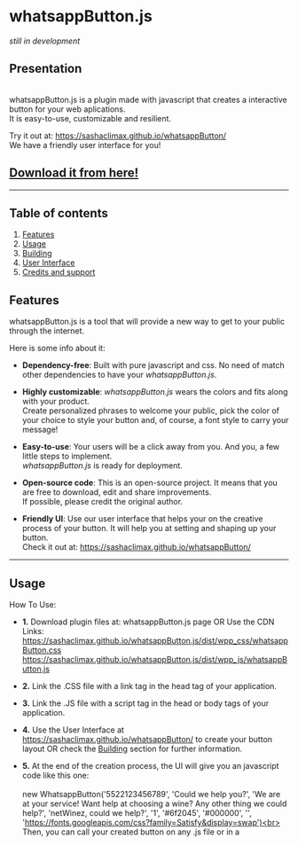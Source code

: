# whatsappButton.js
*still in development*<br>

## Presentation
<br>whatsappButton.js is a plugin made with javascript that creates a interactive button for your web aplications.
<br>It is easy-to-use, customizable and resilient.

Try it out at: https://sashaclimax.github.io/whatsappButton/
<br>We have a friendly user interface for you!

## **[Download it from here!](https://github.com/sashaclimax/whatsappButton.js)**

------------------------------------------------

## Table of contents

1. [Features](#features)
2. [Usage](#usage)
3. [Building](#building)
4. [User Interface](#user-interface)
6. [Credits and support](#credits-and-support)


## Features

whatsappButton.js is a tool that will provide a new way to get to your public through the internet.

Here is some info about it:

- **Dependency-free**:  Built with pure javascript and css. No need of match other dependencies to have your *whatsappButton.js*.

- **Highly customizable**:  *whatsappButton.js* wears the colors and fits along with your product.<br>Create personalized phrases to welcome your public, pick the color of your choice to style your button and, of course, a font style to carry your message!

- **Easy-to-use**:  Your users will be a click away from you. And you, a few little steps to implement.<br>*whatsappButton.js* is ready for deployment.

- **Open-source code**:  This is an open-source project. It means that you are free to download, edit and share improvements.<br>If possible, please credit the original author.

- **Friendly UI**:  Use our user interface that helps your on the creative process of your button. It will help you at setting and shaping up your button.<br>Check it out at: https://sashaclimax.github.io/whatsappButton/

------------------------------------------------

## Usage

How To Use:

- **1.** Download plugin files at: whatsappButton.js page OR Use the CDN Links: 
https://sashaclimax.github.io/whatsappButton.js/dist/wpp_css/whatsappButton.css https://sashaclimax.github.io/whatsappButton.js/dist/wpp_js/whatsappButton.js 

- **2.** Link the .CSS file with a link tag in the head tag of your application. 

- **3.** Link the .JS file with a script tag in the head or body tags of your application. 

- **4.** Use the User Interface at https://sashaclimax.github.io/whatsappButton/ to create your button layout 
OR check the [Building](#building) section for further information.

- **5.** At the end of the creation process, the UI will give you an javascript code like this one:
<br><br>
new WhatsappButton('5522123456789', 'Could we help you?', 'We are at your service! Want help at choosing a wine? Any other thing we could help?', 'netWinez, could we help?', '1', '#6f2045', '#000000', '', 'https://fonts.googleapis.com/css?family=Satisfy&display=swap')<br><br>
Then, you can call your created button on any .js file or in a <script> tag.
  
------------------------------------------------

## Building

This section is a more techinical insight that explains how the whatsappButton.js works

 **1. Technology Stack** - The plugin is fully developed with front-end technology. Made with Vanilla JavaScript and CSS Rules.
 <br>There is no other dependency that a web browser capable of parsing JavaScript ES6 and CSS3 specifications to run *whatsappButton.js*.
 
 **2. Instantiation Parameters** - WhatsappButton is the class that handles some parameters at object instantiation.<br>These parameters are in charge of shaping up the button layout.

### Parameters
These are the parameters in sequence of object instantiation:

| Parameter  | Type                          | Description                                                                            |
|------------|-------------------------------|----------------------------------------------------------------------------------------|
| pNumber *  | string(preferred), number     | Enter only numbers of an phone number to received messages. For example: 5522123456789 |
| wMessage   | string                        | Will be displayed when mouse is over the button. Recommended: <=16 characters.         |
| phMessage  | string                        | This one will be shown while the user didn't type in the input field yet.              |
| dMessage   | string                        | At mobile, Whatsapp will be automatically launch with this message in chat input field |
| iconStyle  | string(preferred), number     | Pick an icon style of your choice. Values 0-4.                                         |
| color      | string(#xxxxxx/#xxx/rgb/rgba) | Pick a main color for the backgrounds. HEX and rgb/rgba formats are supported.         |
| subColor   | string(#xxxxxx/#xxx/rgb/rgba) | Pick a main color for the details. HEX and rgb/rgba formats are supported.             |
| textColor  | string(#xxxxxx/#xxx/rgb/rgba) | Pick a color for the texts. HEX and rgb/rgba formats are supported.                    |
| fontFamily | string(Google Fonts Name/URL) | Enter a font name or font URL from any of the available ** at **[Google Fonts API](https://fonts.google.com/)**.<br>For example: 'Squada One' or 'https://fonts.googleapis.com/css?family=Squada+One&display=swap'|

**pNumber** * - It is the only <strong>required</strong> parameter. Buttons called with this minimal requirement will have the default style applied.
<br>Please, do not enter symbols or other characters than numbers in this parameter field.

**fontFamily** ** - For some reason, Press Start 2P is a known font style that does not work well.
<br>It is possible that there may be a few more incompatible font styles.
<br><br>
These are the basic building informations about whatsappButton.js plugin.
<br>Please, feel free to download and explore more about it.
<br>If you have any tips, report or compliment(or complain) to add, do not hesitate to contact us.
<br>You can e-mail the author at: alvesalexsander@live.com OR contato@alexsanderalves.com

![Dafault Closed](whatsappButton/assets/documentation%20images/default_style_closed.png)

------------------------------------------------

## User Interface

